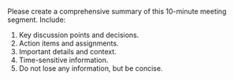 Please create a comprehensive summary of this 10-minute meeting segment.
Include:
1. Key discussion points and decisions.
2. Action items and assignments.
3. Important details and context.
4. Time-sensitive information.
5. Do not lose any information, but be concise.